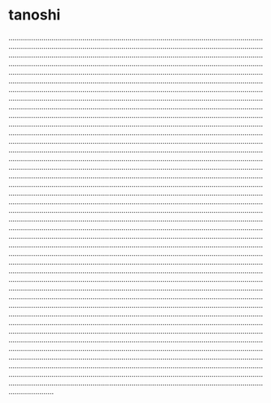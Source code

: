 # tanoshi
..................................................................................................................................................................................................................................................................................................................................................................................................................................................................................................................................................................................................................................................................................................................................................................................................................................................................................................................................................................................................................................................................................................................................................................................................................................................................................................................................................................................................................................................................................................................................................................................................................................................................................................................................................................................................................................................................................................................................................................................................................................................................................................................................................................................................................................................................................................................................................................................................................................................................................................................................................................................................................................................................................................................................................................................................................................................................................................................................................................................................................................................................................................................................................................................................................................................................................................................................................................................................................................................................................................................................................................................................................................................................................................................................................................................................................................................................................................................................................................................................................................................................................................................................................................................................................................................................................................................................................................................................................................................................................................................................................................................................................................................................................................................................................................................................................................................................................................................................................................................................................................................................................................................................................................................................................................................................................................................